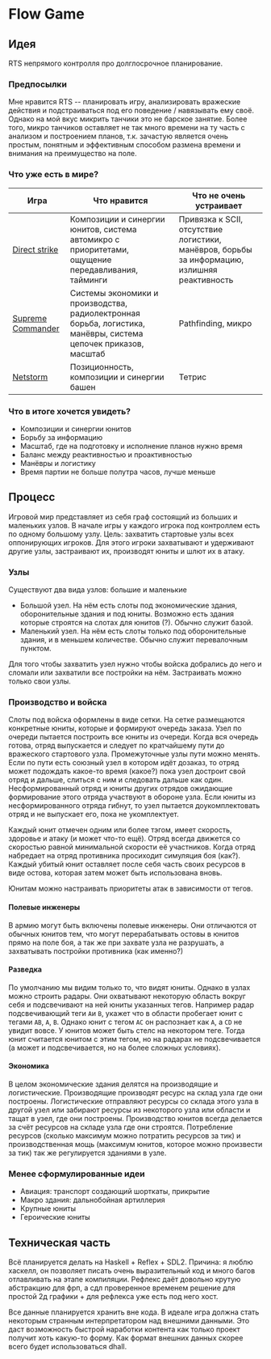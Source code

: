 # Flow Game

## Идея

RTS непрямого контролля про долглосрочное планирование.

### Предпосылки
Мне нравится RTS -- планировать игру, анализировать вражеские действия и подстраиваться под его поведение / навязывать ему своё. Однако на мой вкус микрить танчики это не барское занятие. Более того, микро танчиков оставляет не так много времени на ту часть с анализом и построением планов, т.к. зачастую является очень простым, понятным и эффективным способом размена времени и внимания на преимущество на поле.

### Что уже есть в мире?

Игра | Что нравится | Что не очень устраивает
----- | --------- | --------------
[Direct strike](https://starcraft.fandom.com/wiki/Direct_Strike) | Композиции и синергии юнитов, система автомикро с приоритетами, ощущение передавливания, тайминги | Привязка к SCII, отсутствие логистики, манёвров, борьбы за информацию, излишняя реактивность
[Supreme Commander](https://faforever.com/) | Системы экономики и производства, радиолектронная борьба, логистика, манёвры, система цепочек приказов, масштаб | Pathfinding, микро
[Netstorm](https://en.wikipedia.org/wiki/NetStorm:_Islands_At_War) | Позиционность, композиции и синергии башен | Тетрис

### Что в итоге хочется увидеть?

* Композиции и синергии юнитов
* Борьбу за информацию
* Масштаб, где на подготовку и исполнение планов нужно время
* Баланс между реактивностью и проактивностью
* Манёвры и логистику
* Время партии не больше полутра часов, лучше меньше

## Процесс

Игровой мир представляет из себя граф состоящий из больших и маленьких узлов. В начале игры у каждого игрока под контроллем есть по одному большому узлу. Цель: захватить стартовые узлы всех оппонирующих игроков. Для этого игроки захватывают и удерживают другие узлы, застраивают их, производят юниты и шлют их в атаку.

### Узлы
Существуют два вида узлов: большие и маленькие

* Большой узел. На нём есть слоты под экономические здания, оборонительные здания и под юниты. Возможно есть здания которые строятся на слотах для юнитов (?). Обычно служит базой.
* Маленький узел. На нём есть слоты только под оборонительные здания, и в меньшем количестве. Обычно служит перевалочным пунктом.

Для того чтобы захватить узел нужно чтобы войска добрались до него и сломали или захватили все постройки на нём. Застраивать можно только свои узлы.

### Производство и войска
Слоты под войска оформлены в виде сетки. На сетке размещаются конкретные юниты, которые и формируют очередь заказа. Узел по очереди пытается построить все юниты из очереди. Когда вся очередь готова, отряд выпускается и следует по кратчайшему пути до вражеского стартового узла. Промежуточные узлы пути можно менять. Если по пути есть союзный узел в котором идёт дозаказ, то отряд может подождать какое-то время (какое?) пока узел достроит свой отряд и дальше, слиться с ним и следовать дальше как один. Несформированный отряд и юниты других отрядов ожидающие формирование этого отряда участвуют в обороне узла. Если юниты из несформированного отряда гибнут, то узел пытается доукомплектовать отряд и не выпускает его, пока не укомплектует.

Каждый юнит отмечен одним или более тэгом, имеет скорость, здоровье и атаку (и может что-то ещё). Отряд всегда движется со скоростью равной минимальной скорости её участников. Когда отряд набредает на отряд противника просиходит симуляция боя (как?). Каждый убитый юнит оставляет после себя часть своих ресурсов в виде остова, которая затем может быть использована вновь.

Юнитам можно настраивать приоритеты атак в зависимости от тегов.

#### Полевые инженеры
В армию могут быть включены полевые инженеры. Они отличаются от обычных юнитов тем, что могут перерабатывать остовы в юнитов прямо на поле боя, а так же при захвате узла не разрушать, а захватывать постройки противника (как именно?)

#### Разведка
По умолчанию мы видим только то, что видят юниты. Однако в узлах можно строить радары. Они охватывают некоторую область вокруг себя и подсвечивают на ней юниты указанных тегов. Например радар подсвечивающий теги `A`и `B`, укажет что в области пробегает юнит с тегами `AB`, `A`, `B`. Однако юнит с тегом `AC` он распознает как `A`, а `CD` не увидит вовсе. У юнитов может быть стелс на некотором теге. Тогда юнит считается юнитом с этим тегом, но на радарах не подсвечивается (а может и подсвечивается, но на более сложных условиях).

#### Экономика
В целом экономические здания делятся на производящие и логистические. Производящие производят ресурс на склад узла где они построены. Логистические отправляют ресурсы со склада этого узла в другой узел или забирают ресурсы из некоторого узла или области и тащат в узел, где они построены. Производство юнитов всегда делается за счёт ресурсов на складе узла где они строятся. Потребление ресурсов (сколько максимум можно потратить ресурсов за тик) и производственная мощь (максимум юнитов, которое можно произвести за тик) так же регулируется зданиями в узле.

### Менее сформулированные идеи
* Авиация: транспорт создающий шорткаты, прикрытие
* Макро здания: дальнобойная артиллерия
* Крупные юниты
* Героические юниты

## Техническая часть
Всё планируется делать на Haskell + Reflex + SDL2. 
Причина: я люблю хаскелл, он позволяет писать очень выразительный код и много багов отлавливать на этапе компиляции. Рефлекс даёт довольно крутую абстракцию для фрп, а сдл проверенное временем решение для простой 2д графики + для рефлекса уже есть под него хост. 

Все данные планируется хранить вне кода. В идеале игра должна стать некоторым странным интерпретатором над внешними данными. Это даст возможность быстрой наработки контента как только проект получит хоть какую-то форму. Как формат внешних данных скорее всего будет использоваться dhall.
